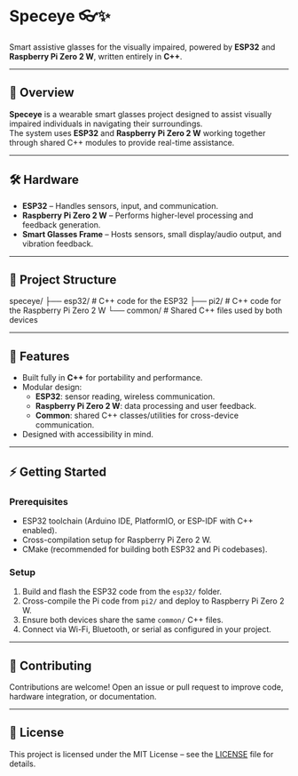 # Speceye 👓✨
Smart assistive glasses for the visually impaired, powered by **ESP32** and **Raspberry Pi Zero 2 W**, written entirely in **C++**.

---

## 📖 Overview
**Speceye** is a wearable smart glasses project designed to assist visually impaired individuals in navigating their surroundings.  
The system uses **ESP32** and **Raspberry Pi Zero 2 W** working together through shared C++ modules to provide real-time assistance.

---

## 🛠️ Hardware
- **ESP32** – Handles sensors, input, and communication.
- **Raspberry Pi Zero 2 W** – Performs higher-level processing and feedback generation.
- **Smart Glasses Frame** – Hosts sensors, small display/audio output, and vibration feedback.

---

## 📂 Project Structure
speceye/
├── esp32/ # C++ code for the ESP32
├── pi2/ # C++ code for the Raspberry Pi Zero 2 W
└── common/ # Shared C++ files used by both devices

---

## 🚀 Features
- Built fully in **C++** for portability and performance.
- Modular design:
    - **ESP32**: sensor reading, wireless communication.
    - **Raspberry Pi Zero 2 W**: data processing and user feedback.
    - **Common**: shared C++ classes/utilities for cross-device communication.
- Designed with accessibility in mind.

---

## ⚡ Getting Started
### Prerequisites
- ESP32 toolchain (Arduino IDE, PlatformIO, or ESP-IDF with C++ enabled).
- Cross-compilation setup for Raspberry Pi Zero 2 W.
- CMake (recommended for building both ESP32 and Pi codebases).

### Setup
1. Build and flash the ESP32 code from the `esp32/` folder.
2. Cross-compile the Pi code from `pi2/` and deploy to Raspberry Pi Zero 2 W.
3. Ensure both devices share the same `common/` C++ files.
4. Connect via Wi-Fi, Bluetooth, or serial as configured in your project.

---

## 🤝 Contributing
Contributions are welcome! Open an issue or pull request to improve code, hardware integration, or documentation.

---

## 📜 License
This project is licensed under the MIT License – see the [LICENSE](LICENSE) file for details.

